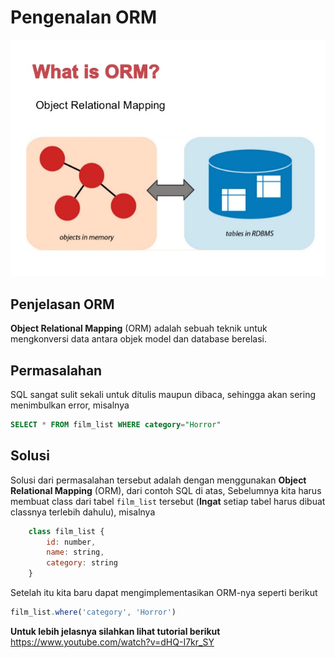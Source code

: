 # Pengenalan ORM

![pengenalan-orm.jpg](pengenalan-orm.jpg)

## Penjelasan ORM

**Object Relational Mapping** (ORM) adalah sebuah teknik untuk mengkonversi data antara objek model dan database berelasi.

## Permasalahan

SQL sangat sulit sekali untuk ditulis maupun dibaca, sehingga akan sering menimbulkan error, misalnya

```sql
SELECT * FROM film_list WHERE category="Horror"
```

## Solusi

Solusi dari permasalahan tersebut adalah dengan menggunakan **Object Relational Mapping** (ORM), dari contoh SQL di atas, Sebelumnya kita harus membuat class dari tabel `film_list` tersebut (**Ingat** setiap tabel harus dibuat classnya terlebih dahulu), misalnya

```Javascript
    class film_list {
        id: number,
        name: string,
        category: string
    }
```

Setelah itu kita baru dapat mengimplementasikan ORM-nya seperti berikut

```Javascript
film_list.where('category', 'Horror')
```

**Untuk lebih jelasnya silahkan lihat tutorial berikut** https://www.youtube.com/watch?v=dHQ-I7kr_SY
